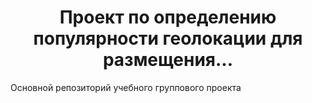 <h1 align="center">Проект по определению популярности геолокации для размещения...
</h1>

Основной репозиторий учебного группового проекта
